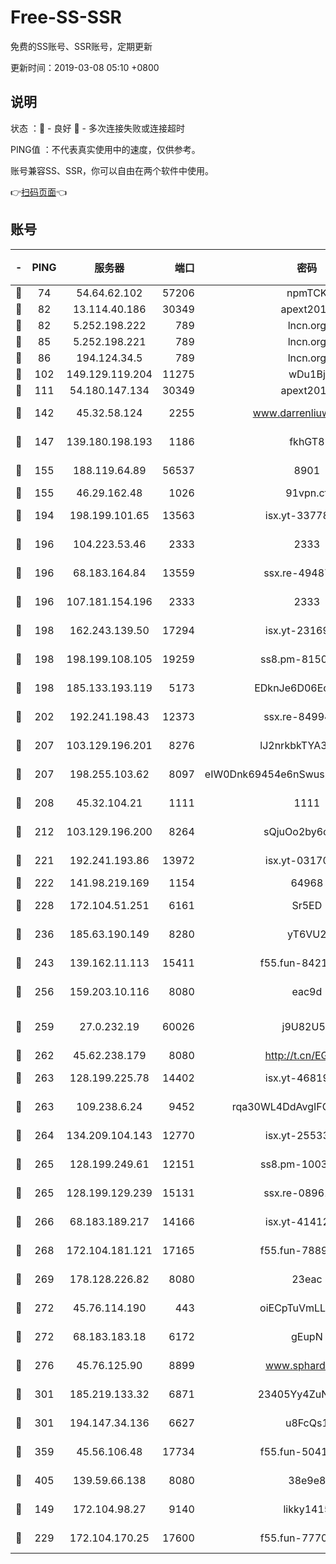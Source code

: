 # Free-SS-SSR

免费的SS账号、SSR账号，定期更新

更新时间：2019-03-08 05:10 +0800

## 说明

状态     ：🙂 - 良好 🙁 - 多次连接失败或连接超时

PING值   ：不代表真实使用中的速度，仅供参考。

账号兼容SS、SSR，你可以自由在两个软件中使用。

👉[扫码页面](https://liesauer.github.io/Free-SS-SSR/)👈

## 账号

|-|PING|服务器|端口|密码|加密方式|区域|
|:----:|:----:|:-----:|-----:|:----:|:----:|:----:|
|🙂|74|54.64.62.102|57206|npmTCK|rc4-md5|JP|
|🙂|82|13.114.40.186|30349|apext2019|chacha20|JP|
|🙂|82|5.252.198.222|789|lncn.org|rc4|JP|
|🙂|85|5.252.198.221|789|lncn.org|rc4|JP|
|🙂|86|194.124.34.5|789|lncn.org|rc4|JP|
|🙂|102|149.129.119.204|11275|wDu1Bj|rc4-md5|HK|
|🙂|111|54.180.147.134|30349|apext2019|chacha20|KR|
|🙂|142|45.32.58.124|2255|www.darrenliuwei.com|aes-256-cfb|JP|
|🙂|147|139.180.198.193|1186|fkhGT8|aes-256-cfb|JP|
|🙂|155|188.119.64.89|56537|8901|aes-256-cfb|RU|
|🙂|155|46.29.162.48|1026|91vpn.cf|rc4-md5|RU|
|🙂|194|198.199.101.65|13563|isx.yt-33778522|aes-256-cfb|US|
|🙂|196|104.223.53.46|2333|2333|aes-256-cfb|US|
|🙂|196|68.183.164.84|13559|ssx.re-49487993|aes-256-cfb|US|
|🙂|196|107.181.154.196|2333|2333|aes-256-cfb|US|
|🙂|198|162.243.139.50|17294|isx.yt-23169246|aes-256-cfb|US|
|🙂|198|198.199.108.105|19259|ss8.pm-81509933|aes-256-cfb|US|
|🙂|198|185.133.193.119|5173|EDknJe6D06EoWDaw|aes-256-cfb|US|
|🙂|202|192.241.198.43|12373|ssx.re-84994554|aes-256-cfb|US|
|🙂|207|103.129.196.201|8276|lJ2nrkbkTYA30wv0|aes-256-cfb|US|
|🙂|207|198.255.103.62|8097|eIW0Dnk69454e6nSwuspv9DmS201tQ0D|aes-256-cfb|US|
|🙂|208|45.32.104.21|1111|1111|aes-256-cfb|SG|
|🙂|212|103.129.196.200|8264|sQjuOo2by6oftqlp|aes-256-cfb|CN|
|🙂|221|192.241.193.86|13972|isx.yt-03170205|aes-256-cfb|US|
|🙂|222|141.98.219.169|1154|64968|chacha20|US|
|🙂|228|172.104.51.251|6161|Sr5ED|aes-256-cfb|SG|
|🙂|236|185.63.190.149|8280|yT6VU2|aes-256-cfb|RU|
|🙂|243|139.162.11.113|15411|f55.fun-84218375|aes-256-cfb|SG|
|🙂|256|159.203.10.116|8080|eac9d|aes-256-cfb|CA|
|🙂|259|27.0.232.19|60026|j9U82U53|xchacha20-ietf-poly1305|HK|
|🙂|262|45.62.238.179|8080|http://t.cn/EGJIyrl|rc4-md5|CA|
|🙂|263|128.199.225.78|14402|isx.yt-46819903|aes-256-cfb|SG|
|🙂|263|109.238.6.24|9452|rqa30WL4DdAvgIFG6Fs3znzTa|aes-256-cfb|FR|
|🙂|264|134.209.104.143|12770|isx.yt-25533244|aes-256-cfb|SG|
|🙂|265|128.199.249.61|12151|ss8.pm-10038971|aes-256-cfb|SG|
|🙂|265|128.199.129.239|15131|ssx.re-08961164|aes-256-cfb|SG|
|🙂|266|68.183.189.217|14166|isx.yt-41412317|aes-256-cfb|SG|
|🙂|268|172.104.181.121|17165|f55.fun-78892588|aes-256-cfb|SG|
|🙂|269|178.128.226.82|8080|23eac|aes-256-cfb|CA|
|🙂|272|45.76.114.190|443|oiECpTuVmLLxk4Ts|aes-256-cfb|AU|
|🙂|272|68.183.183.18|6172|gEupN|aes-256-cfb|SG|
|🙂|276|45.76.125.90|8899|www.sphard.com|aes-256-cfb|AU|
|🙂|301|185.219.133.32|6871|23405Yy4ZuNu0pSi|aes-256-cfb|TR|
|🙂|301|194.147.34.136|6627|u8FcQs1|aes-256-cfb|RU|
|🙂|359|45.56.106.48|17734|f55.fun-50419069|aes-256-cfb|US|
|🙂|405|139.59.66.138|8080|38e9e8|aes-256-cfb|IN|
|🙂|149|172.104.98.27|9140|likky1415|aes-256-cfb|JP|
|🙂|229|172.104.170.25|17600|f55.fun-77704492|aes-256-cfb|SG|

